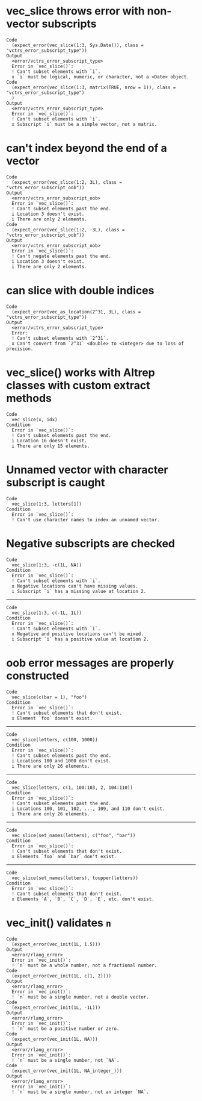 # vec_slice throws error with non-vector subscripts

    Code
      (expect_error(vec_slice(1:3, Sys.Date()), class = "vctrs_error_subscript_type"))
    Output
      <error/vctrs_error_subscript_type>
      Error in `vec_slice()`:
      ! Can't subset elements with `i`.
      x `i` must be logical, numeric, or character, not a <Date> object.
    Code
      (expect_error(vec_slice(1:3, matrix(TRUE, nrow = 1)), class = "vctrs_error_subscript_type")
      )
    Output
      <error/vctrs_error_subscript_type>
      Error in `vec_slice()`:
      ! Can't subset elements with `i`.
      x Subscript `i` must be a simple vector, not a matrix.

# can't index beyond the end of a vector

    Code
      (expect_error(vec_slice(1:2, 3L), class = "vctrs_error_subscript_oob"))
    Output
      <error/vctrs_error_subscript_oob>
      Error in `vec_slice()`:
      ! Can't subset elements past the end.
      i Location 3 doesn't exist.
      i There are only 2 elements.
    Code
      (expect_error(vec_slice(1:2, -3L), class = "vctrs_error_subscript_oob"))
    Output
      <error/vctrs_error_subscript_oob>
      Error in `vec_slice()`:
      ! Can't negate elements past the end.
      i Location 3 doesn't exist.
      i There are only 2 elements.

# can slice with double indices

    Code
      (expect_error(vec_as_location(2^31, 3L), class = "vctrs_error_subscript_type"))
    Output
      <error/vctrs_error_subscript_type>
      Error:
      ! Can't subset elements with `2^31`.
      x Can't convert from `2^31` <double> to <integer> due to loss of precision.

# vec_slice() works with Altrep classes with custom extract methods

    Code
      vec_slice(x, idx)
    Condition
      Error in `vec_slice()`:
      ! Can't subset elements past the end.
      i Location 16 doesn't exist.
      i There are only 15 elements.

# Unnamed vector with character subscript is caught

    Code
      vec_slice(1:3, letters[1])
    Condition
      Error in `vec_slice()`:
      ! Can't use character names to index an unnamed vector.

# Negative subscripts are checked

    Code
      vec_slice(1:3, -c(1L, NA))
    Condition
      Error in `vec_slice()`:
      ! Can't subset elements with `i`.
      x Negative locations can't have missing values.
      i Subscript `i` has a missing value at location 2.

---

    Code
      vec_slice(1:3, c(-1L, 1L))
    Condition
      Error in `vec_slice()`:
      ! Can't subset elements with `i`.
      x Negative and positive locations can't be mixed.
      i Subscript `i` has a positive value at location 2.

# oob error messages are properly constructed

    Code
      vec_slice(c(bar = 1), "foo")
    Condition
      Error in `vec_slice()`:
      ! Can't subset elements that don't exist.
      x Element `foo` doesn't exist.

---

    Code
      vec_slice(letters, c(100, 1000))
    Condition
      Error in `vec_slice()`:
      ! Can't subset elements past the end.
      i Locations 100 and 1000 don't exist.
      i There are only 26 elements.

---

    Code
      vec_slice(letters, c(1, 100:103, 2, 104:110))
    Condition
      Error in `vec_slice()`:
      ! Can't subset elements past the end.
      i Locations 100, 101, 102, ..., 109, and 110 don't exist.
      i There are only 26 elements.

---

    Code
      vec_slice(set_names(letters), c("foo", "bar"))
    Condition
      Error in `vec_slice()`:
      ! Can't subset elements that don't exist.
      x Elements `foo` and `bar` don't exist.

---

    Code
      vec_slice(set_names(letters), toupper(letters))
    Condition
      Error in `vec_slice()`:
      ! Can't subset elements that don't exist.
      x Elements `A`, `B`, `C`, `D`, `E`, etc. don't exist.

# vec_init() validates `n`

    Code
      (expect_error(vec_init(1L, 1.5)))
    Output
      <error/rlang_error>
      Error in `vec_init()`:
      ! `n` must be a whole number, not a fractional number.
    Code
      (expect_error(vec_init(1L, c(1, 2))))
    Output
      <error/rlang_error>
      Error in `vec_init()`:
      ! `n` must be a single number, not a double vector.
    Code
      (expect_error(vec_init(1L, -1L)))
    Output
      <error/rlang_error>
      Error in `vec_init()`:
      ! `n` must be a positive number or zero.
    Code
      (expect_error(vec_init(1L, NA)))
    Output
      <error/rlang_error>
      Error in `vec_init()`:
      ! `n` must be a single number, not `NA`.
    Code
      (expect_error(vec_init(1L, NA_integer_)))
    Output
      <error/rlang_error>
      Error in `vec_init()`:
      ! `n` must be a single number, not an integer `NA`.

